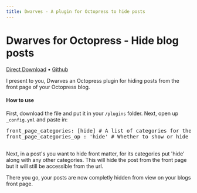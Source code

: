 ```yaml
---
title: Dwarves - A plugin for Octopress to hide posts
---
```


<h1>Dwarves for Octopress - Hide blog posts</h1>

<p><a href="/projects/dwarves.rb">Direct Download</a> • <a href="https://github.com/Summonee/Dwarves">Github</a></p>

<p>I present to you, Dwarves an Octopress plugin for hiding posts from the front page of your Octopress blog. </p>

<h4>How to use</h4>

<p>First, download the file and put it in your <code>/plugins</code> folder. Next, open up <code>_config.yml</code> and paste in:</p>

  <pre>
front_page_categories: [hide] # A list of categories for the front page
front_page_categories_op : 'hide' # Whether to show or hide the list of categories from front_page_categories
  </pre>
  
<p>Next, in a post's you want to hide front matter, for its categories put 'hide' along with any other categories. This will hide the post from the front page but it will still be accessible from the url.</p>

<p>There you go, your posts are now completly hidden from view on your blogs front page.</p>